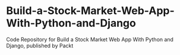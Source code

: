 # Build-a-Stock-Market-Web-App-With-Python-and-Django
Code Repository for Build a Stock Market Web App With Python and Django, published by Packt
